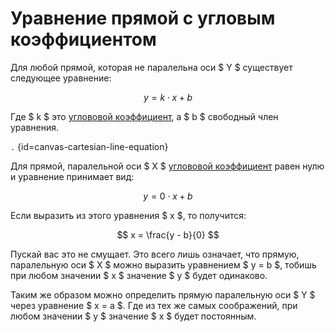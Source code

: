 # Уравнение прямой с угловым коэффициентом

Для любой прямой, которая не паралельна оси $ Y $ существует следующее уравнение:

$$y = k \cdot x + b$$

Где $ k $ это [углововой коэффициент](cartesian-line-slope.md), а $ b $ свободный член уравнения.

```.``` {id=canvas-cartesian-line-equation}

Для прямой, паралельной оси $ X $ [углововой коэффициент](cartesian-line-slope.md) равен нулю и уравнение принимает
вид:

$$ y = 0 \cdot x + b $$

Если выразить из этого уравнения $ x $, то получится:

$$ x = \frac{y - b}{0} $$

Пускай вас это не смущает. Это всего лишь означает, что прямую, паралельную оси $ X $ можно выразить
уравнением $ y = b $, тобишь при любом значении $ x $ значение $ y $ будет одинаково.

Таким же образом можно определить прямую паралельную оси $ Y $ через уравнение $ x = a $. Где из тех же самых
соображений, при любом значении $ y $ значение $ x $ будет постоянным.
